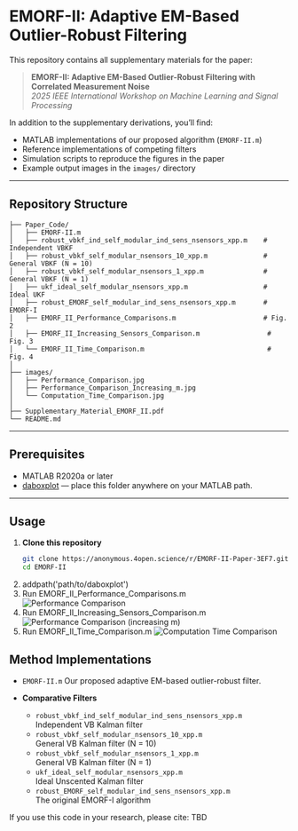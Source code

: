 # EMORF-II: Adaptive EM-Based Outlier-Robust Filtering

This repository contains all supplementary materials for the paper:

> **EMORF-II: Adaptive EM-Based Outlier-Robust Filtering with Correlated Measurement Noise**  
> *2025 IEEE International Workshop on Machine Learning and Signal Processing*

In addition to the supplementary derivations, you’ll find:

- MATLAB implementations of our proposed algorithm (`EMORF-II.m`)  
- Reference implementations of competing filters  
- Simulation scripts to reproduce the figures in the paper  
- Example output images in the `images/` directory

---

## Repository Structure

```text
├── Paper_Code/
│   ├── EMORF-II.m
│   ├── robust_vbkf_ind_self_modular_ind_sens_nsensors_xpp.m    # Independent VBKF
│   ├── robust_vbkf_self_modular_nsensors_10_xpp.m              # General VBKF (N = 10)
│   ├── robust_vbkf_self_modular_nsensors_1_xpp.m               # General VBKF (N = 1)
│   ├── ukf_ideal_self_modular_nsensors_xpp.m                   # Ideal UKF
│   ├── robust_EMORF_self_modular_ind_sens_nsensors_xpp.m       # EMORF-I
│   ├── EMORF_II_Performance_Comparisons.m                      # Fig. 2
│   ├── EMORF_II_Increasing_Sensors_Comparison.m                 # Fig. 3
│   └── EMORF_II_Time_Comparison.m                               # Fig. 4
│
├── images/
│   ├── Performance_Comparison.jpg
│   ├── Performance_Comparison_Increasing_m.jpg
│   └── Computation_Time_Comparison.jpg
│
├── Supplementary_Material_EMORF_II.pdf
└── README.md

```





---

## Prerequisites

- MATLAB R2020a or later  
- [daboxplot](https://www.mathworks.com/matlabcentral/fileexchange/74851-daboxplot) — place this folder anywhere on your MATLAB path.

---

## Usage

1. **Clone this repository**  
   ```bash
   git clone https://anonymous.4open.science/r/EMORF-II-Paper-3EF7.git
   cd EMORF-II
2. addpath('path/to/daboxplot')
3. Run EMORF_II_Performance_Comparisons.m
![Performance Comparison](images/Performance_Comparison.jpg)
4. Run EMORF_II_Increasing_Sensors_Comparison.m
![Performance Comparison (increasing $m$)](images/Performance_Comparison_Increasing_m.jpg)
5. Run EMORF_II_Time_Comparison.m
![Computation Time Comparison](images/Computation_Time_Comparison.jpg)


## Method Implementations

- `EMORF-II.m` 
  Our proposed adaptive EM-based outlier-robust filter.

- **Comparative Filters**  
  - `robust_vbkf_ind_self_modular_ind_sens_nsensors_xpp.m`  
    Independent VB Kalman filter  
  - `robust_vbkf_self_modular_nsensors_10_xpp.m`  
    General VB Kalman filter (N = 10)  
  - `robust_vbkf_self_modular_nsensors_1_xpp.m`  
    General VB Kalman filter (N = 1)  
  - `ukf_ideal_self_modular_nsensors_xpp.m`  
    Ideal Unscented Kalman filter  
  - `robust_EMORF_self_modular_ind_sens_nsensors_xpp.m`  
    The original EMORF-I algorithm  



If you use this code in your research, please cite:
TBD



